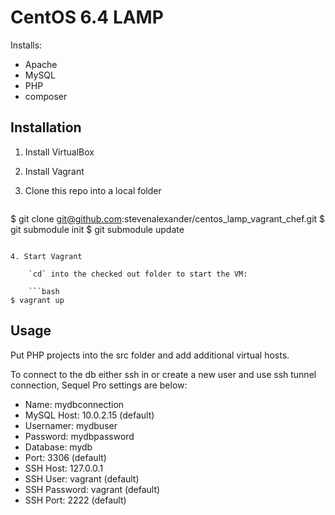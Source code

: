 # CentOS 6.4 LAMP

Installs:

- Apache
- MySQL
- PHP
- composer

## Installation

1. Install VirtualBox
2. Install Vagrant
3. Clone this repo into a local folder

	```bash
$ git clone git@github.com:stevenalexander/centos_lamp_vagrant_chef.git
$ git submodule init
$ git submodule update
```

4. Start Vagrant

	`cd` into the checked out folder to start the VM:

	```bash
$ vagrant up
```

## Usage

Put PHP projects into the src folder and add additional virtual hosts.

To connect to the db either ssh in or create a new user and use ssh tunnel connection, Sequel Pro settings are below:

- Name: mydbconnection
- MySQL Host: 10.0.2.15 (default)
- Usernamer: mydbuser
- Password: mydbpassword
- Database: mydb
- Port:  3306 (default)
- SSH Host: 127.0.0.1
- SSH User: vagrant (default)
- SSH Password: vagrant (default)
- SSH Port: 2222 (default)